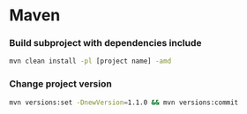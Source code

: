 # Maven

### Build subproject with dependencies include
```bash
mvn clean install -pl [project name] -amd
```

### Change project version
```bash
mvn versions:set -DnewVersion=1.1.0 && mvn versions:commit
```